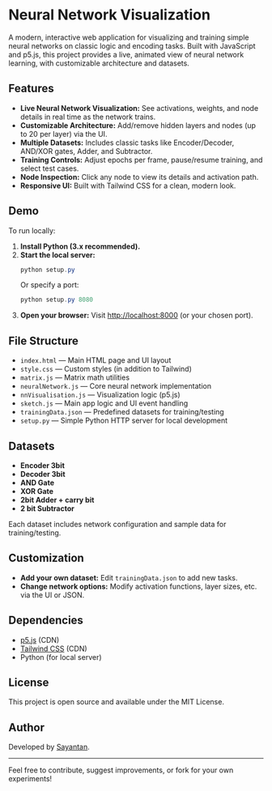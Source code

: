 # Neural Network Visualization

A modern, interactive web application for visualizing and training simple neural networks on classic logic and encoding tasks. Built with JavaScript and p5.js, this project provides a live, animated view of neural network learning, with customizable architecture and datasets.

## Features

- **Live Neural Network Visualization:** See activations, weights, and node details in real time as the network trains.
- **Customizable Architecture:** Add/remove hidden layers and nodes (up to 20 per layer) via the UI.
- **Multiple Datasets:** Includes classic tasks like Encoder/Decoder, AND/XOR gates, Adder, and Subtractor.
- **Training Controls:** Adjust epochs per frame, pause/resume training, and select test cases.
- **Node Inspection:** Click any node to view its details and activation path.
- **Responsive UI:** Built with Tailwind CSS for a clean, modern look.

## Demo

To run locally:

1. **Install Python (3.x recommended).**
2. **Start the local server:**
   ```powershell
   python setup.py
   ```
   Or specify a port:
   ```powershell
   python setup.py 8080
   ```
3. **Open your browser:**
   Visit [http://localhost:8000](http://localhost:8000) (or your chosen port).

## File Structure

- `index.html` — Main HTML page and UI layout
- `style.css` — Custom styles (in addition to Tailwind)
- `matrix.js` — Matrix math utilities
- `neuralNetwork.js` — Core neural network implementation
- `nnVisualisation.js` — Visualization logic (p5.js)
- `sketch.js` — Main app logic and UI event handling
- `trainingData.json` — Predefined datasets for training/testing
- `setup.py` — Simple Python HTTP server for local development

## Datasets

- **Encoder 3bit**
- **Decoder 3bit**
- **AND Gate**
- **XOR Gate**
- **2bit Adder + carry bit**
- **2 bit Subtractor**

Each dataset includes network configuration and sample data for training/testing.

## Customization

- **Add your own dataset:** Edit `trainingData.json` to add new tasks.
- **Change network options:** Modify activation functions, layer sizes, etc. via the UI or JSON.

## Dependencies

- [p5.js](https://p5js.org/) (CDN)
- [Tailwind CSS](https://tailwindcss.com/) (CDN)
- Python (for local server)

## License

This project is open source and available under the MIT License.

## Author

Developed by [Sayantan](https://github.com/lazy-coder-03).

---

Feel free to contribute, suggest improvements, or fork for your own experiments!
